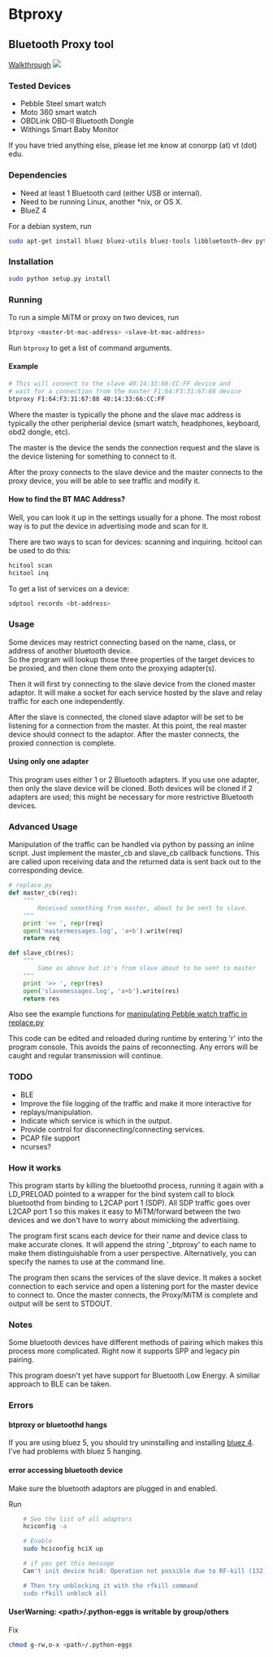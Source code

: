 
# Btproxy
## Bluetooth Proxy tool

[Walkthrough](https://conorpp.com/2015/09/05/proxying-bluetooth-devices-for-security-analysis-using-btproxy/)
![](http://conorpp.com/assets/images/btproxy/cover.jpg.fb.jpg)

### Tested Devices

* Pebble Steel smart watch
* Moto 360 smart watch
* OBDLink OBD-II Bluetooth Dongle
* Withings Smart Baby Monitor

If you have tried anything else, please let me know at conorpp (at) vt (dot) edu.  

### Dependencies

- Need at least 1 Bluetooth card (either USB or internal).
- Need to be running Linux, another *nix, or OS X.
- BlueZ 4

For a debian system, run

```bash
sudo apt-get install bluez bluez-utils bluez-tools libbluetooth-dev python-dev
```

### Installation

```bash
sudo python setup.py install
```

### Running

To run a simple MiTM or proxy on two devices, run

```bash
btproxy <master-bt-mac-address> <slave-bt-mac-address>
```
   
Run `btproxy` to get a list of command arguments.

#### Example

```bash
# This will connect to the slave 40:14:33:66:CC:FF device and 
# wait for a connection from the master F1:64:F3:31:67:88 device
btproxy F1:64:F3:31:67:88 40:14:33:66:CC:FF
```

Where the master is typically the phone and the slave mac
address is typically the other peripherial device (smart watch, headphones, keyboard, obd2 dongle, etc).

The master is the device the sends the connection request and the slave is 
the device listening for something to connect to it.

After the proxy connects to the slave device and the master connects to the proxy device,
you will be able to see traffic and modify it.

#### How to find the BT MAC Address?  

Well, you can look it up in the settings usually for a phone.  The most
robost way is to put the device in advertising mode and scan for it.

There are two ways to scan for devices: scanning and inquiring.
hcitool can be used to do this:

```bash
hcitool scan
hcitool inq
```

To get a list of services on a device:

```bash
sdptool records <bt-address>
```

### Usage

Some devices may restrict connecting based on the name, class, or address of another bluetooth device.  
So the program will lookup those three properties of the target devices to be proxied,
and then clone them onto the proxying adapter(s).

Then it will first try connecting to the slave device from the
cloned master adaptor.  It will make a socket for each service
hosted by the slave and relay traffic for each one independently.

After the slave is connected, the cloned slave adaptor will be set
to be listening for a connection from the master.  At this point, the real master device
should connect to the adaptor.  After the master connects, the proxied connection
is complete.

#### Using only one adapter

This program uses either 1 or 2 Bluetooth adapters.  If you use one adapter, then only
the slave device will be cloned.  Both devices will be cloned if 2 adapters are used; this might
be necessary for more restrictive Bluetooth devices.


### Advanced Usage

Manipulation of the traffic can be handled via python 
by passing an inline script.  Just implement the master_cb and
slave_cb callback functions.  This are called upon receiving 
data and the returned data is sent back out to the corresponding device.

```python
# replace.py
def master_cb(req):
    """
        Received something from master, about to be sent to slave.
    """
    print '<< ', repr(req)
    open('mastermessages.log', 'a+b').write(req)
    return req

def slave_cb(res):
    """
        Same as above but it's from slave about to be sent to master
    """
    print '>> ', repr(res)
    open('slavemessages.log', 'a+b').write(res)
    return res
```


Also see the example functions for [manipulating Pebble watch traffic in replace.py](https://github.com/conorpp/btproxy/blob/master/libbtproxy/replace.py#L33)

This code can be edited and reloaded during runtime by entering 'r'
into the program console. This avoids the pains of reconnecting.  Any errors
will be caught and regular transmission will continue.

### TODO

- BLE
- Improve the file logging of the traffic and make it more interactive for
- replays/manipulation.
- Indicate which service is which in the output.
- Provide control for disconnecting/connecting services.
- PCAP file support
- ncurses?


### How it works

This program starts by killing the bluetoothd process, running it again with
a LD_PRELOAD pointed to a wrapper for the bind system call to block bluetoothd
from binding to L2CAP port 1 (SDP).  All SDP traffic goes over L2CAP port 1 so
this makes it easy to MiTM/forward between the two devices and we don't have to
worry about mimicking the advertising.

The program first scans each device for their name and device class to make
accurate clones.  It will append the string '_btproxy' to each name to make them
distinguishable from a user perspective.  Alternatively, you can specify the
names to use at the command line.

The program then scans the services of the slave device.  It makes a socket
connection to each service and open a listening port for the master device to 
connect to.  Once the master connects, the Proxy/MiTM is complete and output will be
sent to STDOUT.

### Notes

Some bluetooth devices have different methods of pairing which
makes this process more complicated.  Right now it supports SPP and legacy pin pairing.

This program doesn't yet have support for Bluetooth Low Energy.
A similiar approach to BLE can be taken.

### Errors

#### btproxy or bluetoothd hangs

If you are using bluez 5, you should try uninstalling and installing [bluez 4](http://www.bluez.org/download/).  I've had problems with 
bluez 5 hanging.

#### error accessing bluetooth device

Make sure the bluetooth adaptors are plugged in and enabled.

Run

```bash
    # See the list of all adaptors
    hciconfig -a

    # Enable
    sudo hciconfig hciX up

    # if you get this message
    Can't init device hci0: Operation not possible due to RF-kill (132)

    # Then try unblocking it with the rfkill command
    sudo rfkill unblock all
```

#### UserWarning: \<path\>/.python-eggs is writable by group/others

Fix

```bash
chmod g-rw,o-x <path>/.python-eggs
```




